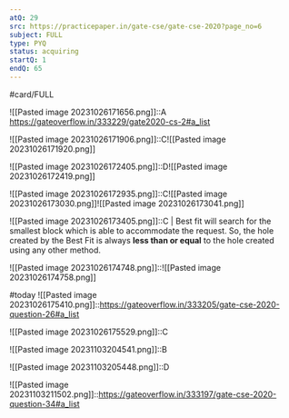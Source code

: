 ```yaml
---
atQ: 29
src: https://practicepaper.in/gate-cse/gate-cse-2020?page_no=6
subject: FULL
type: PYQ
status: acquiring
startQ: 1
endQ: 65
---
```

#card/FULL 


![[Pasted image 20231026171656.png]]::A https://gateoverflow.in/333229/gate2020-cs-2#a_list <!--SR:!2023-11-18,8,272-->


![[Pasted image 20231026171906.png]]::C![[Pasted image 20231026171920.png]] <!--SR:!2023-11-13,11,270-->

![[Pasted image 20231026172405.png]]::D![[Pasted image 20231026172419.png]] <!--SR:!2023-11-19,11,272-->


![[Pasted image 20231026172935.png]]::C![[Pasted image 20231026173030.png]]![[Pasted image 20231026173041.png]] <!--SR:!2023-11-17,7,272-->

![[Pasted image 20231026173405.png]]::C |   Best fit will search for the smallest block which is able to accommodate the request. So, the hole created by the Best Fit is always **less than or equal** to the hole created using any other method. <!--SR:!2023-11-16,9,272-->

![[Pasted image 20231026174748.png]]::![[Pasted image 20231026174758.png]]


#today ![[Pasted image 20231026175410.png]]::https://gateoverflow.in/333205/gate-cse-2020-question-26#a_list

![[Pasted image 20231026175529.png]]::C <!--SR:!2023-11-19,11,272-->


![[Pasted image 20231103204541.png]]::B <!--SR:!2023-11-13,3,257-->

![[Pasted image 20231103205448.png]]::D

![[Pasted image 20231103211502.png]]::https://gateoverflow.in/333197/gate-cse-2020-question-34#a_list <!--SR:!2023-11-11,3,260-->

